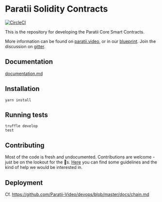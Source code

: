 # Paratii Solidity Contracts

[![CircleCI](https://circleci.com/gh/Paratii-Video/paratii-contracts.svg?style=svg)](https://circleci.com/gh/Paratii-Video/paratii-contracts)


This is the repository for developing the Paratii Core Smart Contracts.

More information can be found on [paratii.video](http://paratii.video/), or in our [blueprint](https://github.com/Paratii-Video/paratii-player/wiki/Paratii-Blueprint). Join the discussion on [gitter](https://gitter.im/Paratii-Video).

## Documentation

[documentation.md](./documentation.md)
## Installation

    yarn install

## Running tests


    truffle develop
    test


## Contributing

Most of the code is fresh and undocumented. Contributions are welcome - just be on the lookout for the 🐲s. [Here](https://github.com/Paratii-Video/wiki/blob/master/CONTRIBUTING.md) you can find some guidelines and the kind of help we would be interested in.


## Deployment

Cf. https://github.com/Paratii-Video/devops/blob/master/docs/chain.md
